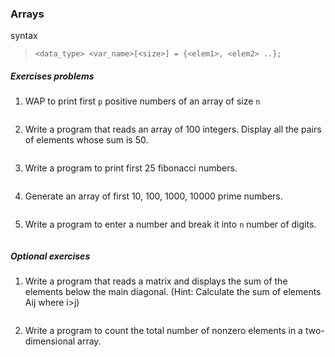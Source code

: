 ### Arrays


syntax

> `<data_type> <var_name>[<size>] = {<elem1>, <elem2> ..};`

##### Exercises problems
1. WAP to print first `p` positive numbers of an array of size `n`
```c++

```
2. Write a program that reads an array of 100 integers. Display all the pairs of elements whose sum is 50.
```c++

```
3. Write a program to print first 25 fibonacci numbers.
```c++

```
4. Generate an array of first 10, 100, 1000, 10000 prime numbers.
```c++

```
5. Write a program to enter a number and break it into `n` number of digits.
```c++

```

##### Optional exercises
1. Write a program that reads a matrix and displays the sum of the elements below the main diagonal. (Hint: Calculate the sum of elements Aij where i>j)
```c++

```

2. Write a program to count the total number of nonzero elements in a two-dimensional array.
```c++

```